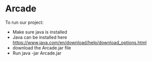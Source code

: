 # Arcade

To run our project:
 - Make sure java is installed
 - Java can be installed here https://www.java.com/en/download/help/download_options.html
 - download the Arcade.jar file
 - Run java -jar Arcade.jar
